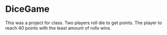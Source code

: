 # DiceGame
This was a project for class. Two players roll die to get points. The player to reach 40 points with the least amount of rolls wins.
